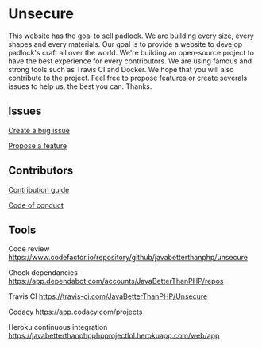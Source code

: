# Unsecure

This website has the goal to sell padlock. We are building every size, every shapes and every materials. Our goal is to provide a website to develop padlock's craft all over the world. We're building an open-source project to have the best experience for every contributors. We are using famous and strong tools such as Travis CI and Docker. We hope that you will also contribute to the project. Feel free to propose features or create severals issues to help us, the best you can. Thanks.

## Issues

[Create a bug issue](https://github.com/kevinlonguet/Unsecure/issues/new?template=bug_issue.md)

[Propose a feature](https://github.com/kevinlonguet/Unsecure/issues/new?feature_issue.md)

## Contributors

[Contribution guide](https://github.com/JavaBetterThanPHP/Unsecure/blob/master/CONTRIBUTING.md)  

[Code of conduct](https://github.com/JavaBetterThanPHP/Unsecure/blob/master/CODE_OF_CONDUCT.rst)  

## Tools
 
 Code review
 https://www.codefactor.io/repository/github/javabetterthanphp/unsecure
 
 Check dependancies
 https://app.dependabot.com/accounts/JavaBetterThanPHP/repos
 
 Travis CI 
 https://travis-ci.com/JavaBetterThanPHP/Unsecure
 
 Codacy 
 https://app.codacy.com/projects
 
 Heroku continuous integration
https://javabetterthanphpphpprojectlol.herokuapp.com/web/app
